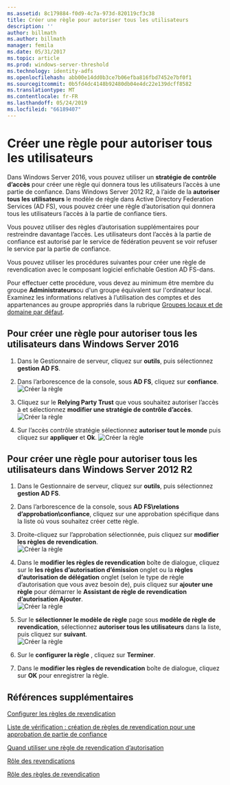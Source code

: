 ```yaml
---
ms.assetid: 8c179884-f0d9-4c7a-973d-820119cf3c38
title: Créer une règle pour autoriser tous les utilisateurs
description: ''
author: billmath
ms.author: billmath
manager: femila
ms.date: 05/31/2017
ms.topic: article
ms.prod: windows-server-threshold
ms.technology: identity-adfs
ms.openlocfilehash: abb00e14dd0b3ce7b06efba816fbd7452e7bf0f1
ms.sourcegitcommit: 0b5fd4dc4148b92480db04e4dc22e139dcff8582
ms.translationtype: MT
ms.contentlocale: fr-FR
ms.lasthandoff: 05/24/2019
ms.locfileid: "66189407"
---
```

# <a name="create-a-rule-to-permit-all-users"></a>Créer une règle pour autoriser tous les utilisateurs

Dans Windows Server 2016, vous pouvez utiliser un **stratégie de contrôle d’accès** pour créer une règle qui donnera tous les utilisateurs l’accès à une partie de confiance.  Dans Windows Server 2012 R2, à l’aide de la **autoriser tous les utilisateurs** le modèle de règle dans Active Directory Federation Services \(AD FS\), vous pouvez créer une règle d’autorisation qui donnera tous les utilisateurs l’accès à la partie de confiance tiers. 

Vous pouvez utiliser des règles d’autorisation supplémentaires pour restreindre davantage l’accès. Les utilisateurs dont l’accès à la partie de confiance est autorisé par le service de fédération peuvent se voir refuser le service par la partie de confiance.  
  
Vous pouvez utiliser les procédures suivantes pour créer une règle de revendication avec le composant logiciel enfichable Gestion AD FS\-dans.  
  
Pour effectuer cette procédure, vous devez au minimum être membre du groupe **Administrateurs**ou d'un groupe équivalent sur l'ordinateur local.  Examinez les informations relatives à l’utilisation des comptes et des appartenances au groupe appropriés dans la rubrique [Groupes locaux et de domaine par défaut](https://go.microsoft.com/fwlink/?LinkId=83477). 

## <a name="to-create-a-rule-to-permit-all-users-in-windows-server-2016"></a>Pour créer une règle pour autoriser tous les utilisateurs dans Windows Server 2016

1.  Dans le Gestionnaire de serveur, cliquez sur **outils**, puis sélectionnez **gestion AD FS**.  
  
2.  Dans l’arborescence de la console, sous **AD FS**, cliquez sur **confiance**. 
![Créer la règle](media/Create-a-Rule-to-Permit-All-Users/permitall1.PNG)

3.  Cliquez sur le **Relying Party Trust** que vous souhaitez autoriser l’accès à et sélectionnez **modifier une stratégie de contrôle d’accès**.  
![Créer la règle](media/Create-a-Rule-to-Permit-All-Users/permitall2.PNG)

4. Sur l’accès contrôle stratégie sélectionnez **autoriser tout le monde** puis cliquez sur **appliquer** et **Ok**.
![Créer la règle](media/Create-a-Rule-to-Permit-All-Users/permitall3.PNG)
  
## <a name="to-create-a-rule-to-permit-all-users-in-windows-server-2012-r2"></a>Pour créer une règle pour autoriser tous les utilisateurs dans Windows Server 2012 R2 
  
1.  Dans le Gestionnaire de serveur, cliquez sur **outils**, puis sélectionnez **gestion AD FS**.  
  
2.  Dans l’arborescence de la console, sous **AD FS\\relations d’approbation\\confiance**, cliquez sur une approbation spécifique dans la liste où vous souhaitez créer cette règle.  

3.  Droite\-cliquez sur l’approbation sélectionnée, puis cliquez sur **modifier les règles de revendication**.  
![Créer la règle](media/Create-a-Rule-to-Permit-All-Users/permitall4.PNG)  

4.  Dans le **modifier les règles de revendication** boîte de dialogue, cliquez sur le **les règles d’autorisation d’émission** onglet ou la **règles d’autorisation de délégation** onglet \(selon le type de règle d’autorisation que vous avez besoin de\), puis cliquez sur **ajouter une règle** pour démarrer le **Assistant de règle de revendication d’autorisation Ajouter**.  
![Créer la règle](media/Create-a-Rule-to-Permit-All-Users/permitall5.PNG)  
5.  Sur le **sélectionner le modèle de règle** page sous **modèle de règle de revendication**, sélectionnez **autoriser tous les utilisateurs** dans la liste, puis cliquez sur **suivant**.  
![Créer la règle](media/Create-a-Rule-to-Permit-All-Users/permitall6.PNG)    
6.  Sur le **configurer la règle** , cliquez sur **Terminer**.  
  
7.  Dans le **modifier les règles de revendication** boîte de dialogue, cliquez sur **OK** pour enregistrer la règle.  

## <a name="additional-references"></a>Références supplémentaires 
[Configurer les règles de revendication](Configure-Claim-Rules.md)  
 
[Liste de vérification : création de règles de revendication pour une approbation de partie de confiance](https://technet.microsoft.com/library/ee913578.aspx)  
  
[Quand utiliser une règle de revendication d’autorisation](../../ad-fs/technical-reference/When-to-Use-an-Authorization-Claim-Rule.md)  

[Rôle des revendications](../../ad-fs/technical-reference/The-Role-of-Claims.md)  
  
[Rôle des règles de revendication](../../ad-fs/technical-reference/The-Role-of-Claim-Rules.md)  
